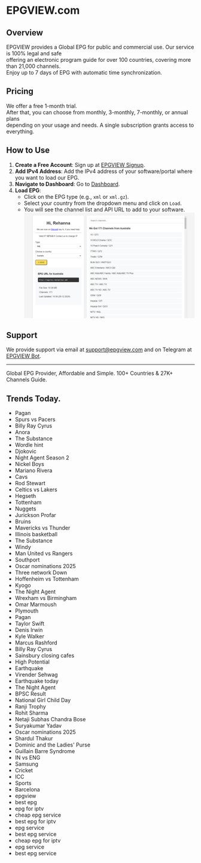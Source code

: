 # EPGVIEW.com



## Overview
EPGVIEW provides a Global EPG for public and commercial use. Our service is 100% legal and safe\
offering an electronic program guide for over 100 countries, covering more than 21,000 channels.\
Enjoy up to 7 days of EPG with automatic time synchronization.

## Pricing
We offer a free 1-month trial. \
After that, you can choose from monthly, 3-monthly, 7-monthly, or annual plans \
depending on your usage and needs. A single subscription grants access to everything.

## How to Use
1. **Create a Free Account**: Sign up at [EPGVIEW Signup](https://epgview.com/signup.php).
2. **Add IPv4 Address**: Add the IPv4 address of your software/portal where you want to load our EPG.
3. **Navigate to Dashboard**: Go to [Dashboard](https://epgview.com/dashboard.php).
4. **Load EPG**:
   - Click on the EPG type (e.g., `xml` or `xml.gz`).
   - Select your country from the dropdown menu and click on `Load`.
   - You will see the channel list and API URL to add to your software.
![EPGVIEW](img/dashboard.png)
## Support
We provide support via email at [support@epgview.com](mailto:support@epgview.com) and on Telegram at [EPGVIEW Bot](https://t.me/epgview_bot).

---

Global EPG Provider, Affordable and Simple. 100+ Countries & 27K+ Channels Guide.

## Trends Today.

- Pagan
- Spurs vs Pacers
- Billy Ray Cyrus
- Anora
- The Substance
- Wordle hint
- Djokovic
- Night Agent Season 2
- Nickel Boys
- Mariano Rivera
- Cavs
- Rod Stewart
- Celtics vs Lakers
- Hegseth
- Tottenham
- Nuggets
- Jurickson Profar
- Bruins
- Mavericks vs Thunder
- Illinois basketball
- The Substance
- Windy
- Man United vs Rangers
- Southport
- Oscar nominations 2025
- Three network Down
- Hoffenheim vs Tottenham
- Kyogo
- The Night Agent
- Wrexham vs Birmingham
- Omar Marmoush
- Plymouth
- Pagan
- Taylor Swift
- Denis Irwin
- Kyle Walker
- Marcus Rashford
- Billy Ray Cyrus
- Sainsbury closing cafes
- High Potential
- Earthquake
- Virender Sehwag
- Earthquake today
- The Night Agent
- BPSC Result
- National Girl Child Day
- Ranji Trophy
- Rohit Sharma
- Netaji Subhas Chandra Bose
- Suryakumar Yadav
- Oscar nominations 2025
- Shardul Thakur
- Dominic and the Ladies' Purse
- Guillain Barre Syndrome
- IN vs ENG
- Samsung
- Cricket
- ICC
- Sports
- Barcelona
- epgview
- best epg
- epg for iptv
- cheap epg service
- best epg for iptv
- epg service
- best epg service
- cheap epg for iptv
- epg service
- best epg service
